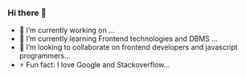 ### Hi there 👋



- 🔭 I’m currently working on ...
- 🌱 I’m currently learning Frontend technologies and DBMS ...
- 👯 I’m looking to collaborate on frontend developers and javascript programmers...
- ⚡ Fun fact: I love Google and Stackoverflow...

